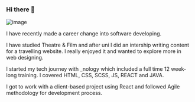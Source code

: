 ### Hi there 👋

![image](https://user-images.githubusercontent.com/112112671/204854010-74329b90-85a0-40f5-bae6-68c264ea473f.png)


I have recently made a career change into software developing.

I have studied Theatre & Film and after uni I did an intership writing content for a travelling website. I really enjoyed it and wanted to explore more in web designing.

I started my tech journey with _nology which included a full time 12 week-long training. I covered HTML, CSS, SCSS, JS, REACT and JAVA.

I got to work with a client-based project using React and followed Agile methodology for development process.

<!--


- 🔭 I’m currently working on ...
- 🌱 I’m currently learning ...
- 👯 I’m looking to collaborate on ...
- 🤔 I’m looking for help with ...
- 💬 Ask me about ...
- 📫 How to reach me: ...
- 😄 Pronouns: ...
- ⚡ Fun fact: ...
-->
